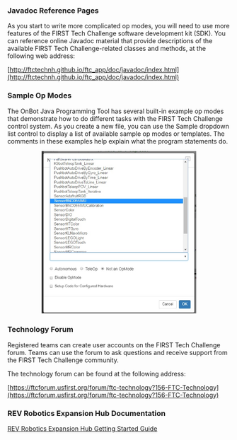 ### Javadoc Reference Pages
As you start to write more complicated op modes, you will need to use more features of the FIRST Tech Challenge software development kit (SDK).  You can reference online Javadoc material that provide descriptions of the available FIRST Tech Challenge-related classes and methods, at the following web address:

[http://ftctechnh.github.io/ftc_app/doc/javadoc/index.html](http://ftctechnh.github.io/ftc_app/doc/javadoc/index.html)

### Sample Op Modes

The OnBot Java Programming Tool has several built-in example op modes that demonstrate how to do different tasks with the FIRST Tech Challenge control system.  As you create a new file, you can use the Sample dropdown list control to display a list of available sample op modes or templates.  The comments in these examples help explain what the program statements do.

<p align="center"><img src="https://github.com/FIRST-Tech-Challenge/WikiSupport/blob/master/ftc_app/images/OnBotJava/OnBotDoc_sampleOpModes.jpg" width="350"><p> 

### Technology Forum
Registered teams can create user accounts on the FIRST Tech Challenge forum.  Teams can use the forum to ask questions and receive support from the FIRST Tech Challenge community.

The technology forum can be found at the following address:

[https://ftcforum.usfirst.org/forum/ftc-technology?156-FTC-Technology](https://ftcforum.usfirst.org/forum/ftc-technology?156-FTC-Technology)


### REV Robotics Expansion Hub Documentation

[REV Robotics Expansion Hub Getting Started Guide](http://www.revrobotics.com/content/docs/REV-31-1153-GS.pdf)

